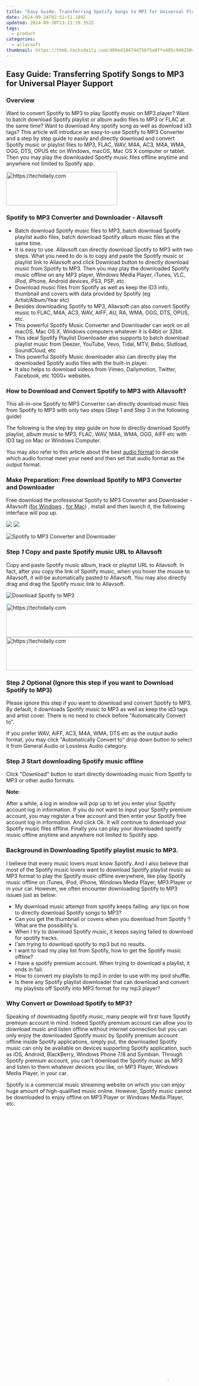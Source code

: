 ```yaml
---
title: "Easy Guide: Transferring Spotify Songs to MP3 for Universal Player Support"
date: 2024-09-24T02:51:51.189Z
updated: 2024-09-30T13:21:29.352Z
tags:
  - product
categories:
  - allavsoft
thumbnail: https://thmb.techidaily.com/d09e418474d756f5a8ffe485c9482504fd4de6868009955288d3f3888a8492e7.jpg
---
```


## Easy Guide: Transferring Spotify Songs to MP3 for Universal Player Support

### Overview

Want to convert Spotify to MP3 to play Spotify music on MP3 player? Want to batch download Spotify playlist or album audio files to MP3 or FLAC at the same time? Want to download Any spotify song as well as download id3 tags? This article will introduce an easy-to-use Spotify to MP3 Converter and a step by step guide to easily and directly download and convert Spotify music or playlist files to MP3, FLAC, WAV, M4A, AC3, M4A, WMA, OGG, DTS, OPUS etc on Windows, macOS, Mac OS X computer or tablet. Then you may play the downloaded Spoitfy music files offline anytime and anywhere not limited to Spotify app.

<!-- affiliate ads begin -->
<a href="https://wigfever.sjv.io/c/5597632/2005184/22899" target="_top" id="2005184">
  <img src="//a.impactradius-go.com/display-ad/22899-2005184" border="0" alt="https://techidaily.com" width="300" height="90"/>
</a>
<img height="0" width="0" src="https://wigfever.sjv.io/i/5597632/2005184/22899" style="position:absolute;visibility:hidden;" border="0" />
<!-- affiliate ads end -->

### Spotify to MP3 Converter and Downloader - Allavsoft

* Batch download Spotify music files to MP3, batch download Spotify playlist audio files, batch download Spotify album music files at the same time.
* It is easy to use. Allavsoft can directly download Spotify to MP3 with two steps. What you need to do is to copy and paste the Spotify music or playlist link to Allavsoft and click Download button to directly download music from Spotify to MP3\. Then you may play the downloaded Spotify music offline on any MP3 player, Windows Media Player, iTunes, VLC, iPod, iPhone, Android devices, PS3, PSP, etc.
* Download music files from Spotify as well as keep the ID3 info, thumbnail and covers with data provided by Spotify (eg Artist/Album/Year etc)
* Besides downloading Spotify to MP3, Allavsoft can also convert Spotify music to FLAC, M4A, AC3, WAV, AIFF, AU, RA, WMA, OGG, DTS, OPUS, etc.
* This powerful Spotify Music Converter and Downloader can work on all macOS, Mac OS X, Windows computers whatever it is 64bit or 32bit.
* This ideal Spotify Playlist Downloader also supports to batch download playlist music from Deezer, YouTube, Vevo, Tidal, MTV, Bebo, Slutload, SoundCloud, etc
* This powerful Spotify Music downloader also can directly play the downloaded Spotify audio files with the built-in player.
* It also helps to download videos from Vimeo, Dailymotion, Twitter, Facebook, etc 1000+ websites.

### How to Download and Convert Spotify to MP3 with Allavsoft?

This all-in-one Spotify to MP3 Converter can directly download music files from Spotify to MP3 with only two steps (Step 1 and Step 3 in the following guide)

The following is the step by step guide on how to directly download Spotify playlist, album music to MP3, FLAC, WAV, M4A, WMA, OGG, AIFF etc with ID3 tag on Mac or Windows Computer.

You may also refer to this article about the best [audio format](https://fixthephoto.com/best-audio-format.html "Video Editor") to decide which audio format meet your need and then set that audio format as the output format.

### Make Preparation: Free download Spotify to MP3 Converter and Downloader

Free download the professional Spotify to MP3 Converter and Downloader - Allavsoft ([for Windows](https://tools.techidaily.com/allavsoft/products/) , [for Mac](https://tools.techidaily.com/allavsoft/products/)) , install and then launch it, the following interface will pop up.

[![](https://www.allavsoft.com/how-to/../images/how-to/free-download-win.jpg)](https://tools.techidaily.com/allavsoft/products/) [![](https://www.allavsoft.com/how-to/../images/how-to/free-download-mac.jpg)](https://tools.techidaily.com/allavsoft/products/)

![Spotify to MP3 Converter and Downloader](https://www.allavsoft.com/how-to/../images/allavsoft/screen-shot-600.jpg)

### Step _1_ Copy and paste Spotify music URL to Allavsoft

Copy and paste Spotify music album, track or playlist URL to Allavsoft. In fact, after you copy the link of Spotify music, when you hover the mouse to Allavsoft, it will be automatically pasted to Allavsoft. You may also directly drag and drag the Spotify music link to Allavsoft.

![Download Spotify to MP3](https://www.allavsoft.com/how-to/../images/how-to/spotify-to-mp3/download-and-convert-spotify-to-mp3.jpg)

<!-- affiliate ads begin -->
<a href="https://appsumo.8odi.net/c/5597632/2130885/7443" target="_top" id="2130885">
  <img src="//a.impactradius-go.com/display-ad/7443-2130885" border="0" alt="https://techidaily.com" width="600" height="90"/>
</a>
<img height="0" width="0" src="https://appsumo.8odi.net/i/5597632/2130885/7443" style="position:absolute;visibility:hidden;" border="0" />
<!-- affiliate ads end -->

<!-- affiliate ads begin -->
<a href="https://aligracehair.sjv.io/c/5597632/2087239/19272" target="_top" id="2087239">
  <img src="//a.impactradius-go.com/display-ad/19272-2087239" border="0" alt="https://techidaily.com" width="728" height="90"/>
</a>
<img height="0" width="0" src="https://aligracehair.sjv.io/i/5597632/2087239/19272" style="position:absolute;visibility:hidden;" border="0" />
<!-- affiliate ads end -->

### Step _2_ Optional (Ignore this step if you want to Download Spotify to MP3)

Please ignore this step if you want to download and convert Spotify to MP3\. By default, it downloads Spotify music to MP3 as well as keep the id3 tags and artist cover. There is no need to check before "Automatically Convert to".

If you prefer WAV, AIFF, AC3, M4A, WMA, DTS etc as the output audio format, you may click "Automatically Convert to" drop down button to select it from General Audio or Lossless Audio category.

### Step _3_ Start downloading Spotify music offline

Click "Download" button to start directly downloading music from Spotify to MP3 or other audio formats.

**Note:**

After a while, a log in window will pop up to let you enter your Spotify account log in information. If you do not want to input your Spotify premium account, you may register a free account and then enter your Spotify free account log in information. And click Ok. It will continue to download your Spotify music files offline. Finally you can play your downloaded spotify music offline anytime and anywhere not limited to Spotify app.

### Background in Downloading Spotify playlist music to MP3.

I believe that every music lovers must know Spotify. And I also believe that most of the Spotify music lovers want to download Spotify playlist music as MP3 format to play the Spotify music offline everywhere, like play Spotify music offline on iTunes, iPod, iPhone, Windows Media Player, MP3 Player or in your car. However, we often encounter downloading Spotify to MP3 issues just as below:

* My download music attempt from spotify keeps failing. any tips on how to directly download Spotify songs to MP3?
* Can you get the thumbnail or covers when you download from Spotify ? What are the possibility's.
* When I try to download Spotify music, it keeps saying failed to download for spotify tracks.
* I'am trying to download spotify to mp3 but no results.
* I want to load my play list from Spotify, how to get the Spotify music offline?
* I have a spotify premium account. When trying to download a playlist, it ends in fail.
* How to convert my playlists to mp3 in order to use with my ipod shuffle.
* Is there any Spotify playlist downloader that can download and convert my playlists off Spotify into MP3 format for my mp3 player?

### Why Convert or Download Spotify to MP3?

Speaking of downloading Spotify music, many people will first have Spotify premium account in mind. Indeed Spotify premium account can allow you to download music and listen offline without internet connection but you can only enjoy the downloaded Spotify music by Spotify premium account offline inside Spotify applications, simply put, the downloaded Spotify music can only be available on devices supporting Spotify application, such as iOS, Android, BlackBerry, Windows Phone 7/8 and Symbian. Through Spotify premium account, you can't download the Spotify music as MP3 and listen to them whatever devices you like, on MP3 Player, Windows Media Player, in your car.

Spotify is a commercial music streaming website on which you can enjoy huge amount of high-qualified music online. However, Spotify music cannot be downloaded to enjoy offline on MP3 Player or Windows Media Player, etc.

<!-- affiliate ads begin -->
<span id="1834903">
					<video width="864" height="1536" style="cursor:pointer"
           poster="//a.impactradius-go.com/display-clicktoplayimage/1834903.png"
           onclick="if(!this.playClicked){this.play();this.setAttribute('controls',true);this.playClicked=true;}">
	   <source src="//a.impactradius-go.com/display-ad/16836-1834903">
	   <img src="//a.impactradius-go.com/display-clicktoplayimage/1834903.png" style="border: none; height: 100%; width: 100%; object-fit: contain">
	</video>
	<div style="width:540px;text-align:center"><a href="javascript:window.open(decodeURIComponent('https%3A%2F%2F25home.pxf.io%2Fc%2F5597632%2F1834903%2F16836'), '_blank');void(0);">Click here</a></div>
</span>
<img height="0" width="0" src="https://imp.pxf.io/i/5597632/1834903/16836" style="position:absolute;visibility:hidden;" border="0" />
<!-- affiliate ads end -->

### Conclusion

With Allavsoft, you can download and convert Spotify to MP3, WAV, WMA, M4A, AAC, FLAC etc so that to play Spotify music offline anytime and anywhere (not limited to Spotify app but also MP3 player or other media players or devices)

<ins class="adsbygoogle"
     style="display:block"
     data-ad-format="autorelaxed"
     data-ad-client="ca-pub-7571918770474297"
     data-ad-slot="1223367746"></ins>

<ins class="adsbygoogle"
     style="display:block"
     data-ad-client="ca-pub-7571918770474297"
     data-ad-slot="8358498916"
     data-ad-format="auto"
     data-full-width-responsive="true"></ins>

<span class="atpl-alsoreadstyle">Also read:</span>
<div><ul>
<li><a href="https://fox-links.techidaily.com/new-in-2024-overlay-wizardry-on-your-windows-desktop/"><u>[New] In 2024, Overlay Wizardry on Your Windows Desktop</u></a></li>
<li><a href="https://youtube-docs.techidaily.com/aximize-impact-with-customized-youtube-end-screen-templates/"><u>[New] Maximize Impact with Customized YouTube End Screen Templates</u></a></li>
<li><a href="https://screen-recording.techidaily.com/new-navigating-twitch-recording-a-users-playbook-for-2024/"><u>[New] Navigating Twitch Recording A User's Playbook for 2024</u></a></li>
<li><a href="https://facebook-video-share.techidaily.com/new-unlock-youtube-success-subscriber-boosts-at-a-bargain/"><u>[New] Unlock YouTube Success - Subscriber Boosts at a Bargain</u></a></li>
<li><a href="https://youtube-webster.techidaily.com/ed-2024-approved-ultimate-playbook-navigating-youtube-etiquette/"><u>[Updated] 2024 Approved Ultimate Playbook Navigating YouTube Etiquette</u></a></li>
<li><a href="https://discover-excellent.techidaily.com/creative-tims-finest-ultra-user-friendly-advanced-pro-dashboard-with-tailwindcss-integration/"><u>Creative Tim's Finest: Ultra-User-Friendly, Advanced Pro Dashboard with TailwindCSS Integration</u></a></li>
<li><a href="https://discover-excellent.techidaily.com/creative-tims-ultimate-material-kit-pro-top-tier-bootstrap-with-material-ui-components/"><u>Creative Tim's Ultimate Material Kit PRO: Top-Tier Bootstrap with Material UI Components</u></a></li>
<li><a href="https://discover-excellent.techidaily.com/creative-tims-updated-angular-13-now-ui-admin-panel-with-bootstrap-ebased-framework-get-your-free-copy/"><u>Creative Tim's Updated Angular 13 Now UI Admin Panel with Bootstrap Ebased Framework - Get Your Free Copy!</u></a></li>
<li><a href="https://discover-excellent.techidaily.com/enhanced-ui-design-suite-pro-exclusive-bootstrap-5-professional-theme-bundle-by-creative-tim/"><u>Enhanced UI Design Suite Pro: Exclusive Bootstrap 5 Professional Theme Bundle by Creative Tim</u></a></li>
<li><a href="https://techtrends.techidaily.com/fixing-notfound-ssleay32dll-error-in-windows-systems/"><u>Fixing NotFound: Ssleay32.dll Error in Windows Systems</u></a></li>
<li><a href="https://video-creation-software.techidaily.com/new-top-hand-drawing-whiteboard-animation-tools-for-creators-for-2024/"><u>New Top Hand Drawing Whiteboard Animation Tools for Creators for 2024</u></a></li>
<li><a href="https://audio-editing.techidaily.com/updated-guide-to-extracting-and-refining-your-audacity-recordings-as-mp3s/"><u>Updated Guide to Extracting and Refining Your Audacity Recordings as MP3s</u></a></li>
</ul></div>


